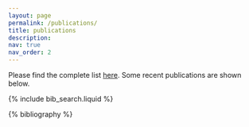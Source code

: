 ```yaml
---
layout: page
permalink: /publications/
title: publications
description:
nav: true
nav_order: 2
---
```


Please find the complete list [here](https://scholar.google.com/citations?user=aoVS9EkAAAAJ). Some recent publications are shown below.

<!-- _pages/publications.md -->

<!-- Bibsearch Feature -->

{% include bib_search.liquid %}

<div class="publications">

{% bibliography %}

</div>
